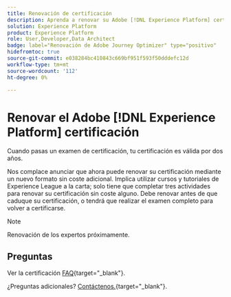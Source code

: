 ```yaml
---
title: Renovación de certificación
description: Aprenda a renovar su Adobe [!DNL Experience Platform] certificación antes de que caduque.
solution: Experience Platform
product: Experience Platform
role: User,Developer,Data Architect
badge: label="Renovación de Adobe Journey Optimizer" type="positivo"
hidefromtoc: true
source-git-commit: e038284bc410843c669bf951f593f50dddefc12d
workflow-type: tm+mt
source-wordcount: '112'
ht-degree: 0%

---
```


# Renovar el Adobe [!DNL Experience Platform] certificación

Cuando pasas un examen de certificación, tu certificación es válida por dos años.

Nos complace anunciar que ahora puede renovar su certificación mediante un nuevo formato sin coste adicional. Implica utilizar cursos y tutoriales de Experience League a la carta; solo tiene que completar tres actividades para renovar su certificación sin coste alguno. Debe renovar antes de que caduque su certificación, o tendrá que realizar el examen completo para volver a certificarse.

>[!NOTE]
>Renovación de los expertos próximamente.

## Preguntas

Ver la certificación [FAQ](https://experienceleague.adobe.com/docs/certification/certification/faq.html){target="_blank"}.

¿Preguntas adicionales? [Contáctenos.](mailto:certif@adobe.com){target="_blank"}.
